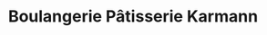 ---
title: "Boulangerie Pâtisserie Karmann"
url: /cocheren/boulangerie-patisserie-karmann/
shop: boulangerie
---